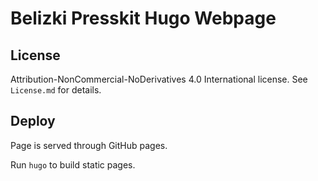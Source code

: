 # Belizki Presskit Hugo Webpage

## License

Attribution-NonCommercial-NoDerivatives 4.0 International license. See `License.md` for details.

## Deploy

Page is served through GitHub pages.

Run `hugo` to build static pages.
